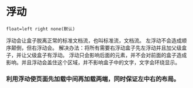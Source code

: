 # 浮动
`float=left right none(默认)`

浮动会让盒子脱离正常的标准文档流，也叫标准流，文档流。
左浮动不会造成顺序颠倒，但右浮动会。
	解决办法：将所有需要右浮动盒子先左浮动并且加父级盒子，并让父级盒子有浮动。
浮动只会影响后面的元素，并不会对前面的盒子造成影响。并且浮动会盖住这个区域，并不影响盒子中的文字，文字会环绕显示。

### 利用浮动使页面先加载中间再加载两端，同时保证左中右的布局。

